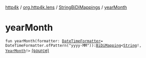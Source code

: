 [http4k](../../index.md) / [org.http4k.lens](../index.md) / [StringBiDiMappings](index.md) / [yearMonth](./year-month.md)

# yearMonth

`fun yearMonth(formatter: `[`DateTimeFormatter`](https://docs.oracle.com/javase/9/docs/api/java/time/format/DateTimeFormatter.html)` = DateTimeFormatter.ofPattern("yyyy-MM")): `[`BiDiMapping`](../-bi-di-mapping/index.md)`<`[`String`](https://kotlinlang.org/api/latest/jvm/stdlib/kotlin/-string/index.html)`!, `[`YearMonth`](https://docs.oracle.com/javase/9/docs/api/java/time/YearMonth.html)`!>` [(source)](https://github.com/http4k/http4k/blob/master/http4k-core/src/main/kotlin/org/http4k/lens/BiDiMapping.kt#L75)